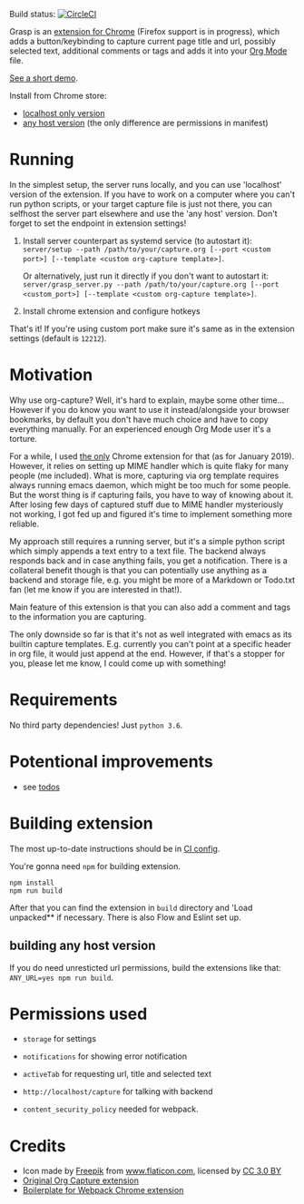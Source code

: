 Build status: [![CircleCI](https://circleci.com/gh/karlicoss/grasp.svg?style=svg)](https://circleci.com/gh/karlicoss/grasp)

Grasp is an [extension for Chrome](https://chrome.google.com/webstore/detail/org-grasp/ohhbcfjmnbmgkajljopdjcaokbpgbgfa) (Firefox support is in progress), which adds a button/keybinding to capture current page title and url,
possibly selected text, additional comments or tags and adds it into your [Org Mode](https://orgmode.org/) file.

[See a short demo](https://www.youtube.com/watch?v=Z8Bk-IazdGo).

Install from Chrome store:

* [localhost only version](https://chrome.google.com/webstore/detail/org-grasp/ohhbcfjmnbmgkajljopdjcaokbpgbgfa)
* [any host version](https://chrome.google.com/webstore/detail/org-grasp-any-host/gcfhlnaalomahoampfjhinmgjikkkgep) (the only difference are permissions in manifest)

# Running
In the simplest setup, the server runs locally, and you can use 'localhost' version of the extension. If you have to work on a computer where you can't run python scripts,
or your target capture file is just not there, you can selfhost the server part elsewhere and use the 'any host' version. Don't forget to set the endpoint in extension settings!

1. Install server counterpart as systemd service (to autostart it): `server/setup --path /path/to/your/capture.org [--port <custom port>] [--template <custom org-capture template>]`.

    Or alternatively, just run it directly if you don't want to autostart it: `server/grasp_server.py --path /path/to/your/capture.org [--port <custom_port>] [--template <custom org-capture template>]`.
2. Install chrome extension and configure hotkeys

That's it! If you're using custom port make sure it's same as in the extension settings (default is `12212`).

# Motivation
Why use org-capture? Well, it's hard to explain, maybe some other time... However if you do know you want to use it instead/alongside your browser bookmarks, by default
you don't have much choice and have to copy everything manually. For an experienced enough Org Mode user it's a torture. 

For a while, I used [the only](https://github.com/sprig/org-capture-extension) Chrome extension for that (as for January 2019). However, it relies on setting up MIME
handler which is quite flaky for many people (me included). What is more, capturing via org template requires always running emacs daemon, which might be too much for some people.
But the worst thing is if capturing fails, you have to way of knowing about it. After losing few days of captured stuff due to MIME handler mysteriously not working,
I got fed up and figured it's time to implement something more reliable. 

My approach still requires a running server, but it's a simple python script which simply appends a text entry to a text file. The backend always responds back and in case anything
fails, you get a notification.
There is a collateral benefit though is that you can potentially use anything as a backend and storage file, e.g. you might be more of a Markdown or Todo.txt fan (let me know if you are interested in that!).

Main feature of this extension is that you can also add a comment and tags to the information you are capturing.

The only downside so far is that it's not as well integrated with emacs as its builtin capture templates. E.g. currently you can't point at a specific header in org file, it would just append at the end.
However, if that's a stopper for you, please let me know, I could come up with something!

# Requirements
No third party dependencies! Just `python 3.6`.


# Potentional improvements
* see [todos](./TODO.org)

# Building extension
The most up-to-date instructions should be in [CI config](./.circleci/config.yml).

You're gonna need `npm` for building extension.

    npm install
    npm run build
    
After that you can find the extension in `build` directory and 'Load unpacked** if necessary. There is also Flow and Eslint set up.

## building any host version
If you do need unresticted url permissions, build the extensions like that: `ANY_URL=yes npm run build`.

# Permissions used
* `storage` for settings
* `notifications` for showing error notification
* `activeTab` for requesting url, title and selected text
* `http://localhost/capture` for talking with backend

* `content_security_policy` needed for webpack.

# Credits
* Icon made by <a href="https://www.freepik.com/" title="Freepik">Freepik</a> from <a href="https://www.flaticon.com/" 			    title="Flaticon">www.flaticon.com</a>, licensed by <a href="http://creativecommons.org/licenses/by/3.0/" 			    title="Creative Commons BY 3.0" target="_blank">CC 3.0 BY</a>
* [Original Org Capture extension](https://github.com/sprig/org-capture-extension)
* [Boilerplate for Webpack Chrome extension](https://github.com/samuelsimoes/chrome-extension-webpack-boilerplate)
